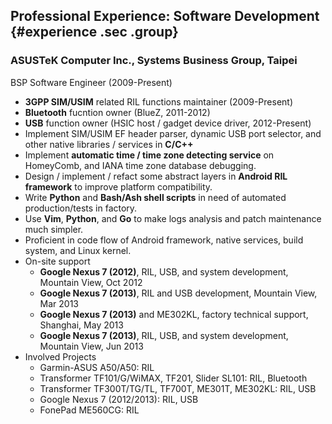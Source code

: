## Professional Experience: Software Development {#experience .sec .group}

### ASUSTeK Computer Inc., Systems Business Group, Taipei

BSP Software Engineer (2009-Present)

  - **3GPP SIM/USIM** related RIL functions maintainer (2009-Present)
  - **Bluetooth** fucntion owner (BlueZ, 2011-2012)
  - **USB** function owner (HSIC host / gadget device driver, 2012-Present)
  - Implement SIM/USIM EF header parser, dynamic USB port selector, and other native libraries / services in **C/C++**
  - Implement **automatic time / time zone detecting service** on HomeyComb, and IANA time zone database debugging.
  - Design / implement / refact some abstract layers in **Android RIL framework** to improve platform compatibility.
  - Write **Python** and **Bash/Ash shell scripts** in need of automated production/tests in factory.
  - Use **Vim**, **Python**, and **Go** to make logs analysis and patch maintenance much simpler.
  - Proficient in code flow of Android framework, native services, build system, and Linux kernel.
  - On-site support
    - **Google Nexus 7 (2012)**, RIL, USB, and system development, Mountain View, Oct 2012
    - **Google Nexus 7 (2013)**, RIL and USB development, Mountain View, Mar 2013
    - **Google Nexus 7 (2013)** and ME302KL, factory technical support, Shanghai, May 2013
    - **Google Nexus 7 (2013)**, RIL, USB, and system development, Mountain View, Jun 2013
  - Involved Projects
    - Garmin-ASUS A50/A50: RIL
    - Transformer TF101/G/WiMAX, TF201, Slider SL101: RIL, Bluetooth
    - Transformer TF300T/TG/TL, TF700T, ME301T, ME302KL: RIL, USB
    - Google Nexus 7 (2012/2013): RIL, USB
    - FonePad ME560CG: RIL


